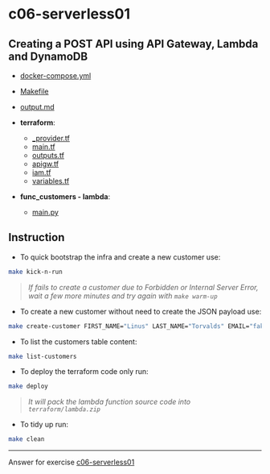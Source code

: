 # c06-serverless01

## Creating a POST API using API Gateway, Lambda and DynamoDB

- [docker-compose.yml](docker-compose.yml)
- [Makefile](Makefile)
- [output.md](output.md)

- **terraform**:
    - [_provider.tf](terraform/_provider.tf)
    - [main.tf](terraform/main.tf)
    - [outputs.tf](terraform/outputs.tf)
    - [apigw.tf](terraform/apigw.tf)
    - [iam.tf](terraform/iam.tf)
    - [variables.tf](terraform/variables.tf)
- **func_customers - lambda**:
    - [main.py](src/main.py)


## Instruction

* To quick bootstrap the infra and create a new customer use:

```bash
make kick-n-run
```
> _If fails to create a customer due to Forbidden or Internal Server Error, wait a few more minutes and try again with `make warm-up`_

* To create a new customer without need to create the JSON payload use:

```bash
make create-customer FIRST_NAME="Linus" LAST_NAME="Torvalds" EMAIL="fake@mail.com"
```

* To list the customers table content:

```bash
make list-customers
```

* To deploy the terraform code only run:

```bash
make deploy
```

> _It will pack the lambda function source code into `terraform/lambda.zip`_

* To tidy up run:

```bash
make clean
```

<!-- Don't change anything below this point-->
<!-- Before commiting, remove both commented lines--> 
***
Answer for exercise [c06-serverless01](https://github.com/devopsacademyau/academy/blob/cdbf8008dd42eacd5aa6f43f66b152e8f91d0e78/classes/06class/exercises/c06-serverless01/README.md)
